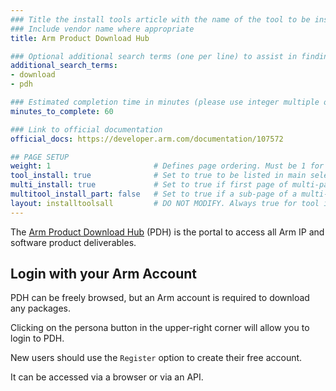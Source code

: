 ```yaml
---
### Title the install tools article with the name of the tool to be installed
### Include vendor name where appropriate
title: Arm Product Download Hub

### Optional additional search terms (one per line) to assist in finding the article
additional_search_terms:
- download
- pdh

### Estimated completion time in minutes (please use integer multiple of 5)
minutes_to_complete: 60

### Link to official documentation
official_docs: https://developer.arm.com/documentation/107572

## PAGE SETUP
weight: 1                       # Defines page ordering. Must be 1 for first (or only) page.
tool_install: true              # Set to true to be listed in main selection page, else false
multi_install: true             # Set to true if first page of multi-page article, else false
multitool_install_part: false   # Set to true if a sub-page of a multi-page article, else false
layout: installtoolsall         # DO NOT MODIFY. Always true for tool install articles
---
```

The [Arm Product Download Hub](https://developer.arm.com/downloads) (PDH) is the portal to access all Arm IP and software product deliverables.

## Login with your Arm Account

PDH can be freely browsed, but an Arm account is required to download any packages.

Clicking on the persona button in the upper-right corner will allow you to login to PDH.

New users should use the `Register` option to create their free account.

It can be accessed via a browser or via an API.